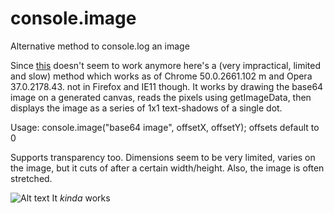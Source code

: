 # console.image
Alternative method to console.log an image

Since [this](https://github.com/adriancooney/console.image) doesn't seem to work anymore here's a (very impractical, limited and slow) method which works as of Chrome 50.0.2661.102 m and Opera 37.0.2178.43. not in Firefox and IE11 though.
It works by drawing the base64 image on a generated canvas, reads the pixels using getImageData, then displays the image as a series of 1x1 text-shadows of a single dot.

Usage: console.image("base64 image", offsetX, offsetY);
offsets default to 0

Supports transparency too.
Dimensions seem to be very limited, varies on the image, but it cuts of after a certain width/height. Also, the image is often stretched.

![Alt text](http://i.imgur.com/x7vGQOI.jpg)
It *kinda* works

